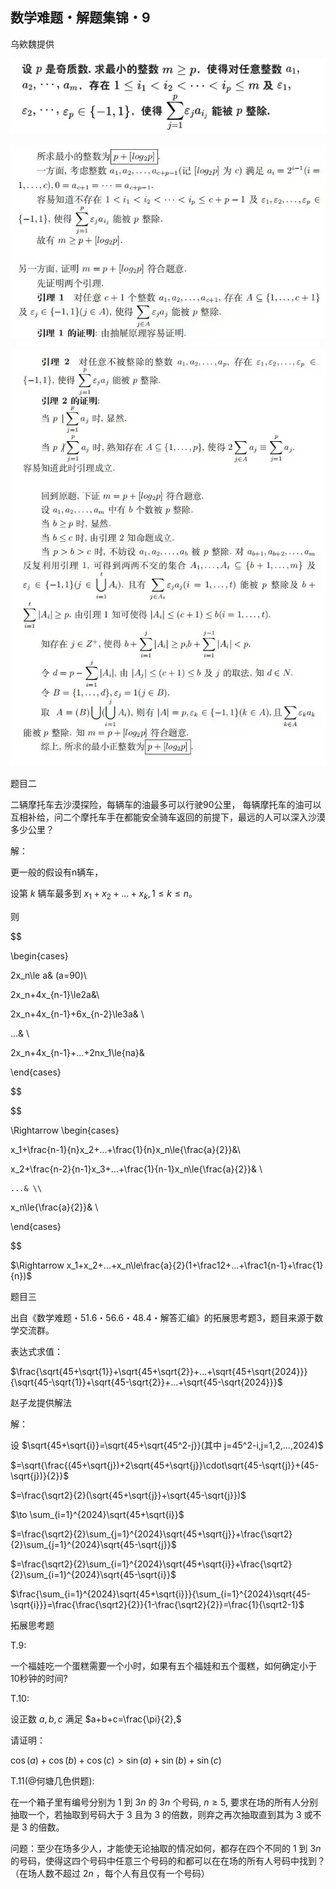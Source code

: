 ##  数学难题・解题集锦・9

乌欸魏提供

![图](/pics/p71-1.png)

![图](/pics/p71-2.png)

![图](/pics/p71-3.png)

题目二

二辆摩托车去沙漠探险，每辆车的油最多可以行驶90公里，
每辆摩托车的油可以互相补给，问二个摩托车手在都能安全骑车返回的前提下，最远的人可以深入沙漠多少公里？

解：

更一般的假设有n辆车，

设第 $k$ 辆车最多到 $x_1+x_2+...+x_k,1\le k\le n。$

则

$$

\begin{cases}

  2x_n\le a& (a=90)\\

  2x_n+4x_{n-1}\le2a&\\

  2x_n+4x_{n-1}+6x_{n-2}\le3a& \\

  ...& \\

  2x_n+4x_{n-1}+...+2nx_1\le{na}&

\end{cases}

$$

$$

\Rightarrow \begin{cases}

  x_1+\frac{n-1}{n}x_2+...+\frac{1}{n}x_n\le{\frac{a}{2}}&\\

  x_2+\frac{n-2}{n-1}x_3+...+\frac{1}{n-1}x_n\le{\frac{a}{2}}& \\

    ...& \\

  x_n\le{\frac{a}{2}}& \\

 \end{cases}

$$

$\Rightarrow x_1+x_2+...+x_n\le\frac{a}{2}(1+\frac12+...+\frac1{n-1}+\frac{1}{n})$

题目三

出自《数学难题・51.6・56.6・48.4・解答汇编》的拓展思考题3，题目来源于数学交流群。

表达式求值：

$\frac{\sqrt{45+\sqrt{1}}+\sqrt{45+\sqrt{2}}+...+\sqrt{45+\sqrt{2024}}}{\sqrt{45-\sqrt{1}}+\sqrt{45-\sqrt{2}}+...+\sqrt{45-\sqrt{2024}}}$

赵子龙提供解法

解：

设 $\sqrt{45+\sqrt{i}}=\sqrt{45+\sqrt{45^2-j}}(其中 j=45^2-i,j=1,2,...,2024)$

$=\sqrt{\frac{(45+\sqrt{j})+2\sqrt{45+\sqrt{j}}\cdot\sqrt{45-\sqrt{j}}+(45-\sqrt{j})}{2}}$



$=\frac{\sqrt2}{2}(\sqrt{45+\sqrt{j}}+\sqrt{45-\sqrt{j}})$

$\to \sum_{i=1}^{2024}\sqrt{45+\sqrt{i}}$

$=\frac{\sqrt2}{2}\sum_{j=1}^{2024}\sqrt{45+\sqrt{j}}+\frac{\sqrt2}{2}\sum_{j=1}^{2024}\sqrt{45-\sqrt{j}}$

$=\frac{\sqrt2}{2}\sum_{i=1}^{2024}\sqrt{45+\sqrt{i}}+\frac{\sqrt2}{2}\sum_{i=1}^{2024}\sqrt{45-\sqrt{i}}$

$\frac{\sum_{i=1}^{2024}\sqrt{45+\sqrt{i}}}{\sum_{i=1}^{2024}\sqrt{45-\sqrt{i}}}=\frac{\frac{\sqrt2}{2}}{1-\frac{\sqrt2}{2}}=\frac{1}{\sqrt2-1}$

拓展思考题

T.9:

一个福娃吃一个蛋糕需要一个小时，如果有五个福娃和五个蛋糕，如何确定小于10秒钟的时间?

T.10:

设正数 $a,b,c$ 满足 $a+b+c=\frac{\pi}{2},$ 

请证明：

$\cos(a)+\cos(b)+\cos(c)>\sin(a)+\sin(b)+\sin(c)$

T.11(@何塘几色供题):

在一个箱子里有编号分别为 $1$ 到 $3n$ 的 $3n$ 个号码, $n\ge 5,$ 要求在场的所有人分别抽取一个，若抽取到号码大于 $3$ 且为 $3$ 的倍数，则弃之再次抽取直到其为 $3$ 或不是 $3$ 的倍数。

问题：至少在场多少人，才能使无论抽取的情况如何，都存在四个不同的 $1$ 到 $3n$ 的号码，使得这四个号码中任意三个号码的和都可以在在场的所有人号码中找到？（在场人数不超过 $2n$ ，每个人有且仅有一个号码）
